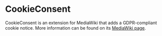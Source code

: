 # CookieConsent

CookieConsent is an extension for MediaWiki that adds a GDPR-compliant cookie notice. More information can be found on
its [MediaWiki page](https://www.mediawiki.org/wiki/Extension:CookieConsent).
